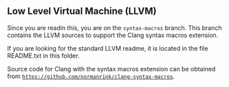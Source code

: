 ## Low Level Virtual Machine (LLVM)

Since you are readin this, you are on the `syntax-macros` branch.
This branch contains the LLVM sources to support the Clang syntax
macros extension.

If you are looking for the standard LLVM readme, it is located in the file README.txt in this folder.

Source code for Clang with the syntax macros extension can be obtained from [`https://github.com/normanrink/clang-syntax-macros`](https://github.com/normanrink/clang-syntax-macros).
